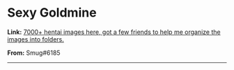 # Sexy Goldmine

**Link:** [7000+ hentai images here, got a few friends to help me organize the images into folders.](https://drive.google.com/drive/folders/0B2gB2WIUZIXmWURMYVdLN2hidVE?usp=sharing)

**From:** Smug#6185

---
